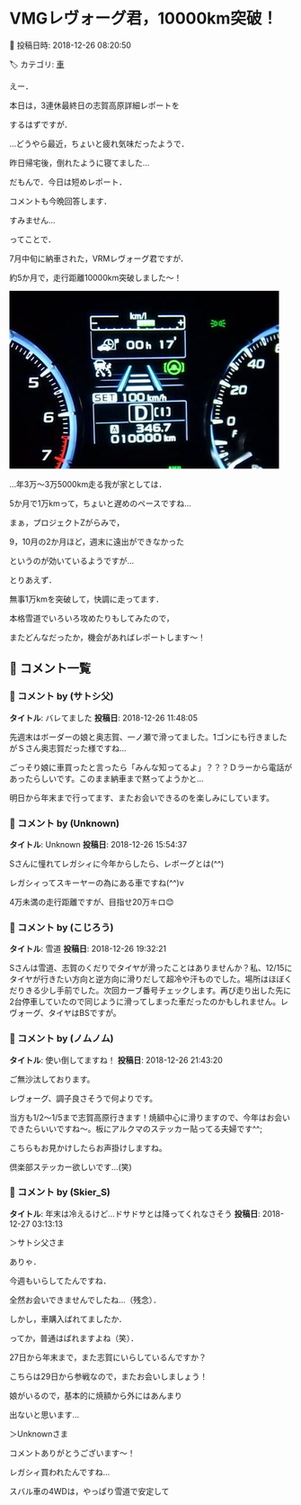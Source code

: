 # VMGレヴォーグ君，10000km突破！

📅 投稿日時: 2018-12-26 08:20:50

🏷️ カテゴリ: [車](cba0e8330b3f2ded7c1addfacc75d4547.md)

えー．


本日は，3連休最終日の志賀高原詳細レポートを


するはずですが．


…どうやら最近，ちょいと疲れ気味だったようで．


昨日帰宅後，倒れたように寝てました…





だもんで．今日は短めレポート．


コメントも今晩回答します．


すみません…





ってことで．


7月中旬に納車された，VRMレヴォーグ君ですが．


約5か月で，走行距離10000km突破しました～！




![94cb3eda086d16108c3af3c99414b2da.jpg](images/94cb3eda086d16108c3af3c99414b2da.jpg)







…年3万～3万5000km走る我が家としては．


5か月で1万kmって，ちょいと遅めのペースですね…


まぁ，プロジェクトZがらみで，


9，10月の2か月ほど，週末に遠出ができなかった


というのが効いているようですが…





とりあえず．


無事1万kmを突破して，快調に走ってます．


本格雪道でいろいろ攻めたりもしてみたので，


またどんなだったか，機会があればレポートします～！

## 💬 コメント一覧

### 💬 コメント by (サトシ父)
**タイトル**: バレてました
**投稿日**: 2018-12-26 11:48:05

先週末はボーダーの娘と奥志賀、一ノ瀬で滑ってました。1ゴンにも行きましたがＳさん奥志賀だった様ですね…

ごっそり娘に車買ったと言ったら「みんな知ってるよ」？？？Ｄラーから電話があったらしいです。このまま納車まで黙ってようかと…

明日から年末まで行ってます、またお会いできるのを楽しみにしています。

### 💬 コメント by (Unknown)
**タイトル**: Unknown
**投稿日**: 2018-12-26 15:54:37

Sさんに憧れてレガシィに今年からしたら、レボーグとは(^^)

レガシィってスキーヤーの為にある車ですね(^^)v

4万未満の走行距離ですが、目指せ20万キロ😊

### 💬 コメント by (こじろう)
**タイトル**: 雪道
**投稿日**: 2018-12-26 19:32:21

Sさんは雪道、志賀のくだりでタイヤが滑ったことはありませんか？私、12/15にタイヤが行きたい方向と逆方向に滑りだして超冷や汗ものでした。場所はほぼくだりきる少し手前でした。次回カーブ番号チェックします。再び走り出した先に2台停車していたので同じように滑ってしまった車だったのかもしれません。レヴォーグ、タイヤはBSですが。

### 💬 コメント by (ノムノム)
**タイトル**: 使い倒してますね！
**投稿日**: 2018-12-26 21:43:20

ご無沙汰しております。

レヴォーグ、調子良さそうで何よりです。



当方も1/2～1/5まで志賀高原行きます！焼額中心に滑りますので、今年はお会いできたらいいですね～。板にアルクマのステッカー貼ってる夫婦です^^;



こちらもお見かけしたらお声掛けしますね。

倶楽部ステッカー欲しいです…(笑)

### 💬 コメント by (Skier_S)
**タイトル**: 年末は冷えるけど…ドサドサとは降ってくれなさそう
**投稿日**: 2018-12-27 03:13:13

＞サトシ父さま

ありゃ．

今週もいらしてたんですね．

全然お会いできませんでしたね…（残念）．

しかし，車購入ばれてましたか．

ってか，普通はばれますよね（笑）．

27日から年末まで，また志賀にいらしているんですか？

こちらは29日から参戦なので，またお会いしましょう！

娘がいるので，基本的に焼額から外にはあんまり

出ないと思います…



＞Unknownさま

コメントありがとうございます～！

レガシィ買われたんですね…

スバル車の4WDは，やっぱり雪道で安定して

